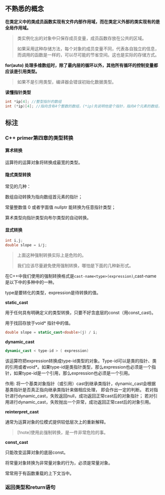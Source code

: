 ## 不熟悉的概念

**在类定义中的类成员函数实现有文件内部作用域，而在类定义外部的类实现有的是全局作用域。**

> 类实例化出的对象中只保存成员变量，成员函数存放在公共的区域。
>
> 如果采用这种存储方法，每个对象的成员变量不同，代表各自独立的信息，而调用的函数是一样的，可以尽可能的节省空间。这也是实际的存储方式。

**for(auto) 处理多维数组时，除了最内层的循环以外，其他所有循环的控制变量都应该是引用类型。**

> 如果不是引用类型，编译器会错误初始化数据类型。

**读懂指针类型**

```cpp
int *ip[4]; //整型指针的数组
int (*ip)[4]; //指向含有4个整数的数组，(*ip)先说明他是个指针，指向4个元素的数组，然后类型是int类型
```

## 标注

### C++ primer第四章的类型转换

#### 算术转换

运算符的运算对象将转换成最宽的类型。

#### 隐式类型转换

常见的几种：

数组自动转换为指向数组首元素的指针；

常量整数值 0 或者字面值 nullptr 能转换为任意指针类型；

算术类型向指针类型向布尔类型的自动转换。

#### 显式转换

```cpp
int i,j;
double slope = i/j;
```

> 上面这种强制转换实际上是危险的。
>
> 我们应该尽量避免使用强制转换，哪怕是下面的几种新形式。

在C++中我们使用的强制转换格式是`cast-name<type>(expression)`,cast-name是以下中的多种中的一种。

type是要转化的类型，expression是待转换的值。

**static_cast**

用于任何具有明确定义的类型转换，只要不好含底层的const（用const_cast)。

用于找回存放于void* 指针中的值。

```cpp
double slope = static_cast<double>(j) / i;
```

**dynamic_cast**

```cpp
dynamic_cast < type-id > ( expression)
```


该运算符把expression转换成type-id类型的对象。Type-id可以是类的指针、类的引用或者void*。如果type-id是类指针类型，那么expression也必须是一个指针，如果type-id是一个引用，那么expression也必须是一个引用。

作用: 将一个基类对象指针（或引用）cast到继承类指针，dynamic_cast会根据基类指针是否真正指向继承类指针来做相应处理， 即会作出一定的判断。
若对指针进行dynamic_cast，失败返回null，成功返回正常cast后的对象指针；
若对引用进行dynamic_cast，失败抛出一个异常，成功返回正常cast后的对象引用。

**reinterpret_cast**

通常为运算对象的位模式提供较低层次上的重新解释。

> [!note]使用此强制转换，是一件非常危险的事。

**const_cast**

只能改变运算对象的底层const。

将常量对象转换为非常量对象的行为，必须是常量对象。

常常用于有函数重载的上下文当中。

### 返回类型和return语句

